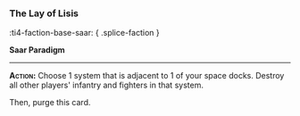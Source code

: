 ### **The Lay of Lisis**
:ti4-faction-base-saar:
{ .splice-faction }

**Saar Paradigm**

---

**<span style="font-variant:small-caps;">Action</span>:** Choose 1 system that is adjacent to 1 of your space docks.
Destroy all other players' infantry and fighters in that system.

Then, purge this card.
